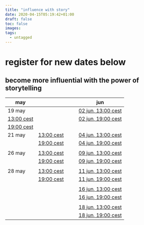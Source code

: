 ```yaml
---
title: "influence with story"
date: 2020-04-15T05:19:42+01:00
draft: false
toc: false
images:
tags:
  - untagged
---
```


# register for new dates below
## become more influential with the power of storytelling

| may                                            |                                                |   |   | jun                                                    |
|------------------------------------------------|------------------------------------------------|---|---|--------------------------------------------------------|
| 19 may                                         |                                                |   |   | [02 jun, 13:00 cest](/storyinfluence/2020.06.02.13.00) |
| [13:00 cest](/storyinfluence/2020.05.19.13.00) |                                                |   |   | [02 jun, 19:00 cest](/storyinfluence/2020.06.02.19.00) |
| [19:00 cest](/storyinfluence/2020.05.19.19.00) |                                                |   |   |                                                        |
| 21 may                                         | [13:00 cest](/storyinfluence/2020.05.21.13.00) |   |   | [04 jun, 13:00 cest](/storyinfluence/2020.06.04.13.00) |
|                                                | [19:00 cest](/storyinfluence/2020.05.21.19.00) |   |   | [04 jun, 19:00 cest](/storyinfluence/2020.06.04.19.00) |
|                                                |                                                |   |   |                                                        |
| 26 may                                         | [13:00 cest](/storyinfluence/2020.05.26.13.00) |   |   | [09 jun, 13:00 cest](/storyinfluence/2020.06.09.13.00) |
|                                                | [19:00 cest](/storyinfluence/2020.05.26.19.00) |   |   | [09 jun, 19:00 cest](/storyinfluence/2020.06.09.19.00) |
|                                                |                                                |   |   |                                                        |
| 28 may                                         | [13:00 cest](/storyinfluence/2020.05.28.13.00) |   |   | [11 jun, 13:00 cest](/storyinfluence/2020.06.11.13.00) |
|                                                | [19:00 cest](/storyinfluence/2020.05.28.19.00) |   |   | [11 jun, 19:00 cest](/storyinfluence/2020.06.11.19.00) |
|                                                |                                                |   |   |                                                        |
|                                                |                                                |   |   | [16 jun, 13:00 cest](/storyinfluence/2020.06.16.13.00) |
|                                                |                                                |   |   | [16 jun, 19:00 cest](/storyinfluence/2020.06.16.19.00) |
|                                                |                                                |   |   |                                                        |
|                                                |                                                |   |   | [18 jun, 13:00 cest](/storyinfluence/2020.06.18.13.00) |
|                                                |                                                |   |   | [18 jun, 19:00 cest](/storyinfluence/2020.06.18.19.00) |

